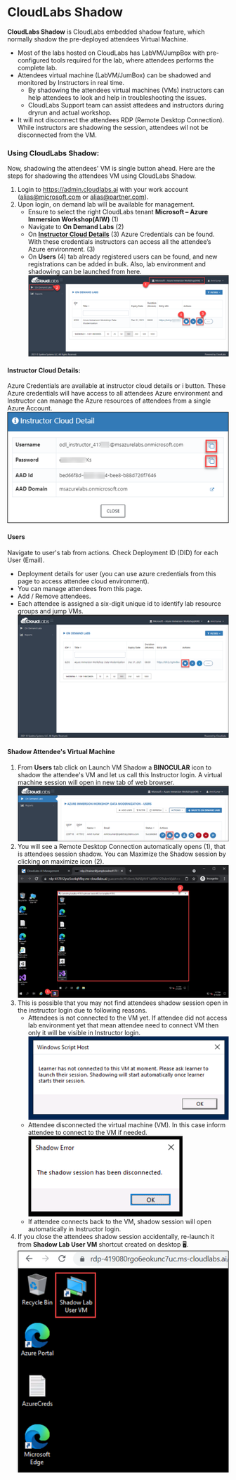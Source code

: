 # CloudLabs Shadow

**CloudLabs Shadow** is CloudLabs embedded shadow feature, which normally shadow the pre-deployed attendees Virtual Machine.
  - Most of the labs hosted on CloudLabs has LabVM/JumpBox with pre-configured tools required for the lab, where attendees performs the complete lab.
  - Attendees virtual machine (LabVM/JumBox) can be shadowed and monitored by Instructors in real time.
    * By shadowing the attendees virtual machines (VMs) instructors can help attendees to look and help in troubleshooting the issues. 
    * CloudLabs Support team can assist attedees and instructors during dryrun and actual workshop.
  - It will not disconnect the attendees RDP (Remote Desktop Connection). While instructors are shadowing the session, attendees wil not be disconnected from the VM.

### Using CloudLabs Shadow:
Now, shadowing the attendees' VM is single button ahead. Here are the steps for shadowing the attendees VM using CloudLabs Shadow.
1. Login to https://admin.cloudlabs.ai with your work account (alias@microsoft.com or alias@partner.com).
1. Upon login, on demand lab will be available for management.
   - Ensure to select the right CloudLabs tenant **Microsoft – Azure Immersion Workshop(AIW)** (1)
   - Navigate to **On Demand Labs** (2)
   - On **[Instructor Cloud Details]()** (3) Azure Credentials can be found. With these credentials instructors can access all the attendee’s Azure environment. (3)
   - On **Users** (4) tab already registered users can be found, and new registrations can be added in bulk. Also, lab environment and shadowing can be launched from here.
   ![](.././media/cs-001.png)
   
#### Instructor Cloud Details: 
Azure Credentials are available at instructor cloud details or i button. These Azure credentials will have access to all attendees Azure environment and Instructor can manage the Azure resources of attendees from a single Azure Account.
  ![](.././media/cs-002.png)
  
#### Users
Navigate to user's tab from actions. Check Deployment ID (DID) for each User (Email).
  - Deployment details for user (you can use azure credentials from this page to access attendee cloud environment).
  - You can manage attendees from this page.
  - Add / Remove attendees.
  - Each attendee is assigned a six-digit unique id to identify lab resource groups and jump VMs.
 ![](.././media/cs-003.png)

#### Shadow Attendee's Virtual Machine
1. From **Users** tab click on Launch VM Shadow a **BINOCULAR** icon to shadow the attendee's VM and let us call this Instructor login. A virtual machine session will open in new tab of web browser.
   ![](.././media/cs-004.png)
1. You will see a Remote Desktop Connection automatically opens (1), that is attendees session shadow. You can Maximize the Shadow session by clicking on maximize icon (2).
   ![](.././media/cs-005.png)
1. This is possible that you may not find attendees shadow session open in the instructor login due to following reasons.
   - Attendees is not connected to the VM yet. If attendee did not access lab environment yet that mean attendee need to connect VM then only it will be visible in Instructor login.
     ![](.././media/cs-006.png)
   - Attendee disconnected the virtual machine (VM). In this case inform attendee to connect to the VM if needed.
     ![](.././media/cs-007.png)
   - If attendee connects back to the VM, shadow session will open automatically in Instructor login.
1. If you close the attendees shadow session accidentally, re-launch it from **Shadow Lab User VM** shortcut created on desktop 🖥.
   ![](.././media/cs-008.png)
  
  

 



